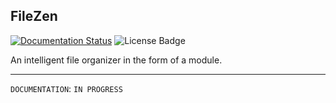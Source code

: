 ## FileZen
[![Documentation Status](https://readthedocs.org/projects/filezen/badge/?version=latest)](https://filezen.readthedocs.io/en/latest/?badge=latest)
 ![License Badge](https://img.shields.io/github/license/ab-anand/FileZen?color=red)
 
An intelligent file organizer in the form of a module.

---

`DOCUMENTATION`: `IN PROGRESS`

